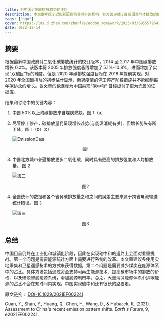 ```yaml
---
title: 对中国近期碳排放趋势的评估
description: 本文章考虑了近如新冠疫情等时事的影响，多方面评估了目前温室气体排放的情况
tags: ["ngo"]
cover: https://lms.d.zhan.com/zhanlms/addon_homework/2023/03/696557964199e11032d7/cover.jpg
date: 2022-12-14
---
```


## 摘要

根据最新中国政府对二氧化碳排放统计的校订版本，2014 至 2017 年中国碳排放增长 0.3%。该版本将 2005 年排放强度基线增加了 5.1%-10.8%，进而增加了实现“双碳目”标的难度。但是 2020 年碳排放强度目标在 2018 年提前实现。对 2020 年全国碳排放的初步估计显示，新冠疫情的停工停产防控措施并不能抑制每年碳排放的增长。该文章的数据库为中国实现“碳中和” 目标提供了更为完善的证据库。

结果和讨论中的关键内容：

1. 中国 50%以上的碳排放来自煤炭燃烧。图 1（a）
2. 尽管停工停产，碳排放量仍呈现增长趋势(与能源消耗有关)，但增长势头有所下降。图 1（b）(c)

   ![EmissionData](https://lms.d.zhan.com/zhanlms/addon_homework/2023/03/602965564199e33692c2/emission-data.jpg)
   <center>图1</center>

3. 中国北方城市普遍排放更多二氧化碳，同时具有更高的排放强度和人均排放量。 图 2

   ![图二](https://lms.d.zhan.com/zhanlms/addon_homework/2023/03/903885564199e5266f08/figure2.png)
   <center>图2</center>

4. 全国统计的数据和各个省份碳排放量之和之间的误差主要来源于跨省电流输送统计错误。图 3

   ![图三](https://lms.d.zhan.com/zhanlms/addon_homework/2023/03/619773764199e61914d7/figure3.png)
   <center>图3</center>

## 总结

中国目前仍处在工业化和城镇化阶段，因此在实现碳中和的道路上会面对重重挑战。第一个问题是需要能源统计方面上需要进行系统的改革。本文章建议多使用实地采集和卫星遥感技术的方式来获得数据。第二个问题是需要减少煤炭在能源体系中的占比。具体方法包括通过资金支持可再生能源技术、提高碳市场中的排放的价格、以及建设智能能源系统，增加能源利用率。总之，大量消减能源体系中排碳能源的占比不会在短时间内实现，中国实现碳中和还有很长的路要走。

原文链接： [DOI-10.1029/2021EF002241](https://doi.org/10.1029/2021EF002241)

Guan, Y., Shan, Y., Huang, Q., Chen, H., Wang, D., & Hubacek, K. (2021). Assessment to China's recent emission pattern shifts. _Earth's Future_, 9, e2021EF002241.
